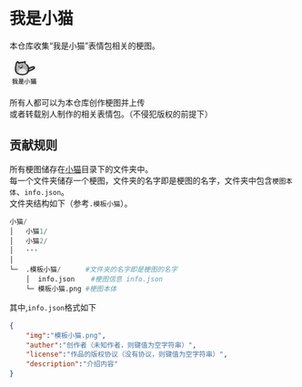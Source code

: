 # 我是小猫
本仓库收集“我是小猫”表情包相关的梗图。  

![我是小猫](小猫/我是小猫/我是小猫.jpg)  

所有人都可以为本仓库创作梗图并上传  
或者转载别人制作的相关表情包。（不侵犯版权的前提下）  

## 贡献规则
所有梗图储存在[小猫](./小猫)目录下的文件夹中。  
每一个文件夹储存一个梗图，文件夹的名字即是梗图的名字，文件夹中包含`梗图本体`、`info.json`。  
文件夹结构如下（参考`.模板小猫`）。  

```python
小猫/
│   小猫1/
│   小猫2/
│   ···
│
└─  .模板小猫/      #文件夹的名字即是梗图的名字
    │  info.json    #梗图信息 info.json
    └─ 模板小猫.png #梗图本体
```

其中,`info.json`格式如下
```json
{
    "img":"模板小猫.png", 
    "auther":"创作者（未知作者，则键值为空字符串）",
    "license":"作品的版权协议（没有协议，则键值为空字符串）",
    "description":"介绍内容"
}
```